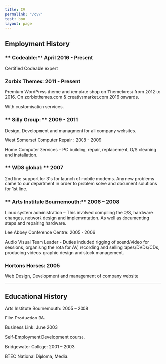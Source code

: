 ```yaml
---
title: CV
permalink: "/cv/"
test: boo
layout: page
---
```


## Employment History

### ** Codeable:** April 2016 - Present

Certified Codeable expert

### **Zorbix Themes:** 2011 - Present

Premium WordPress theme and template shop on Themeforest from 2012 to 2016. On zorbixthemes.com & creativemarket.com 2016 onwards.

With customisation services.

### ** Silly Group: ** 2009 - 2011

Design, Development and managment for all company websites.

West Somerset Computer Repair : 2008 - 2009

Home Computer Services – PC building, repair, replacement, O/S cleaning and installation.

### ** WDS global: **  2007

2nd line support for 3's for launch of mobile modems. Any new problems came to our department in order to problem solve and document solutions for 1st line.

### ** Arts Institute Bournemouth:**  2006 –  2008

Linux system administration – This involved compiling the O/S, hardware changes, network design and implementation. As well as documenting steps and repairing hardware.

Lee Abbey Conference Centre: 2005 - 2006

Audio Visual Team Leader - Duties included rigging of sound/video for sessions, organising the rota     for AV, recording and selling tapes/DVDs/CDs, producing videos, graphic design and stock management.

### **Hortons Horses:** 2005

Web Design, Development and management of company website

---

## Educational History

Arts Institute Bournemouth:  2005 – 2008

Film Production BA.

Business Link: June 2003

Self-Employment Development course.

Bridgewater College: 2001 –  2003

BTEC National Diploma, Media.
